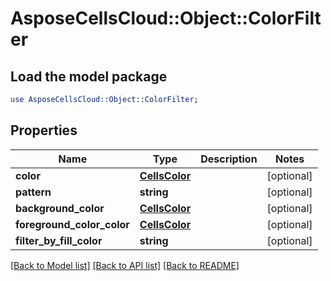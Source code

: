 # AsposeCellsCloud::Object::ColorFilter

## Load the model package
```perl
use AsposeCellsCloud::Object::ColorFilter;
```

## Properties
Name | Type | Description | Notes
------------ | ------------- | ------------- | -------------
**color** | [**CellsColor**](CellsColor.md) |  | [optional] 
**pattern** | **string** |  | [optional] 
**background_color** | [**CellsColor**](CellsColor.md) |  | [optional] 
**foreground_color_color** | [**CellsColor**](CellsColor.md) |  | [optional] 
**filter_by_fill_color** | **string** |  | [optional] 

[[Back to Model list]](../README.md#documentation-for-models) [[Back to API list]](../README.md#documentation-for-api-endpoints) [[Back to README]](../README.md)


